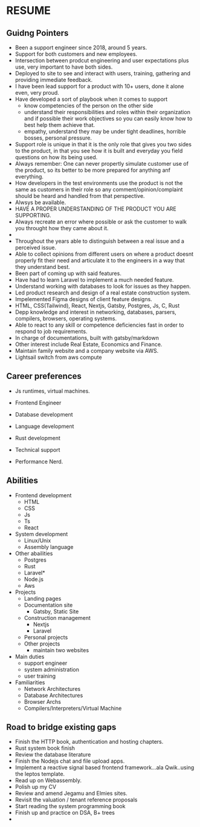 # RESUME 

  
## Guidng Pointers

- Been a support engineer since 2018, around 5 years.
- Support for both customers and new employees.
- Intersection between prodcut engineering and user expectations plus use, very important to have both sides.
- Deployed to site to see and interact with users, training, gathering and providing immediate feedback.
- I have been lead support for a product with 10+ users, done it alone even, very proud.
- Have developed a sort of playbook when it comes to support
  - know competencies of the person on the other side
  - understand their responsibilities and roles within their organization and if possible their work objectives so you can easily know how to best help them achieve that.
  - empathy, understand they may be under tight deadlines, horrible bosses, personal pressure.
- Support role is unique in that it is the only role that gives you two sides to the product, in that you see how it is built and everyday you field questions on how its being used.
- Always remember: One can never propertly simulate customer use of the product, so its better to be more prepared for anything anf everything.
- How developers in the test environments use the product is not the same as customers in their role so any comment/opinion/complaint should be heard and handled from that perspective.
- Alwsys be available.
- HAVE A PROPER UNDERSTANDING OF THE PRODUCT YOU ARE SUPPORTING.
- Always recreate an error where possible or ask the customer to walk you throught how they came about it.
- 
- Throughout the years able to distinguish between a real issue and a perceived issue.
- Able to collect opinions from different users on where a product doesnt properly fit their need and articulate it to the engineers in a way that they understand best.
- Been part of coming up with said features.
- Have had to learn Laravel to implement a much needed feature.
- Understand working with databases to look for issues as they happen.
- Led product research and design of a real estate construction system.
- Impelemented Figma designs of client feature designs.
- HTML, CSS(Tailwind), React, Nextjs, Gatsby, Postgres, Js, C, Rust
- Depp knowledge and interest in networking, databases, parsers, compilers, browsers, operating systems.
- Able to react to any skill or competence deficiencies fast in order to respond to job requirements.
- In charge of documentations, built with gatsby/markdown
- Other interest include Real Estate, Economics and Finance.
- Maintain family website and a company website via AWS.
- Lightsail switch from aws compute



## Career preferences

- Js runtimes, virtual machines.
- Frontend Engineer
- Database development
- Language development
- Rust development
- Technical support

- Performance Nerd.


## Abilities

- Frontend development
  - HTML
  - CSS
  - Js
  - Ts
  - React
- System development
  - Linux/Unix
  - Assembly language
- Other abailities
  - Postgres
  - Rust
  - Laravel*
  - Node.js
  - Aws
- Projects
  - Landing pages
  - Documentation site 
    - Gatsby, Static Site
  - Construction management 
    - Nextjs
    - Laravel
  - Personal projects
  - Other projects
    - maintain two websites
- Main duties
  - support engineer
  - system administration
  - user training 
- Familiarities
  - Network Architectures
  - Database Architectures
  - Browser Archs
  - Compilers/Interpreters/Virtual Machine


## Road to bridge existing gaps

- Finish the HTTP book, authentication and hosting chapters.
- Rust system book finish
- Review the database literature
- Finish the Nodejs chat and file upload apps.
- Implement a reactive signal based frontend framework...ala Qwik..using the leptos template.
- Read up on Webassembly.
- Polish up my CV
- Review and amend Jegamu and Elmies sites.
- Revisit the valuation / tenant reference proposals
- Start reading the system programming book
- Finish up and practice on DSA, B+ trees
- 
